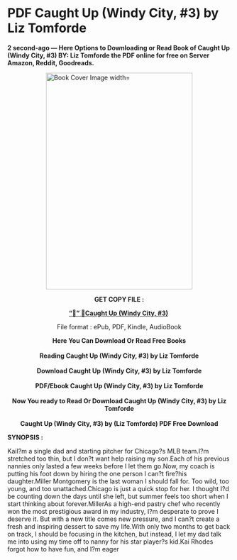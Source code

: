 # PDF Caught Up (Windy City, #3) by Liz Tomforde
<p><strong>2 second-ago &mdash; Here Options to Downloading or Read Book of Caught Up (Windy City, #3) BY: Liz Tomforde the PDF online for free on Server Amazon, Reddit, Goodreads.</strong></p><p><a href="https://educationsharingacademy.cloud/?book=88151671-caught-up"><img style="display: block; margin-left: auto; margin-right: auto;" src="https://i.gr-assets.com/images/S/compressed.photo.goodreads.com/books/1694188609l/88151671.jpg" alt="Book Cover Image width=" width="330" height="488" /></a></p><p style="text-align: center;"><strong>GET COPY FILE :</strong></p><p style="text-align: center;"><strong><a href="https://educationsharingacademy.cloud/?book=88151671-caught-up" target="_blank" rel="noopener">“📢” 🔗Caught Up (Windy City, #3)</a>&nbsp;</strong></p><p style="text-align: center;">File format : ePub, PDF, Kindle, AudioBook</p><div style="text-align: center;"><strong>Here You Can Download Or Read Free Books</strong></div><div style="text-align: center;">&nbsp;</div><div style="text-align: center;"><strong>Reading Caught Up (Windy City, #3) by Liz Tomforde</strong></div><div style="text-align: center;">&nbsp;</div><div style="text-align: center;"><strong>Download Caught Up (Windy City, #3) by Liz Tomforde</strong></div><div style="text-align: center;">&nbsp;</div><div style="text-align: center;"><strong>PDF/Ebook Caught Up (Windy City, #3) by Liz Tomforde</strong></div><div style="text-align: center;">&nbsp;</div><div style="text-align: center;"><strong>Now You ready to Read Or Download Caught Up (Windy City, #3) by Liz Tomforde</strong></div><div style="text-align: center;">&nbsp;</div><div style="text-align: center;"><strong>Caught Up (Windy City, #3) by (Liz Tomforde) PDF Free Download</strong></div><p><strong>SYNOPSIS :</strong></p><p>KaiI?m a single dad and starting pitcher for Chicago?s MLB team.I?m stretched too thin, but I don?t want help raising my son.Each of his previous nannies only lasted a few weeks before I let them go.Now, my coach is putting his foot down by hiring the one person I can?t fire?his daughter.Miller Montgomery is the last woman I should fall for. Too wild, too young, and too unattached.Chicago is just a quick stop for her. I thought I?d be counting down the days until she left, but summer feels too short when I start thinking about forever.MillerAs a high-end pastry chef who recently won the most prestigious award in my industry, I?m desperate to prove I deserve it. But with a new title comes new pressure, and I can?t create a fresh and inspiring dessert to save my life.With only two months to get back on track, I should be focusing in the kitchen, but instead, I let my dad talk me into using my time off to nanny for his star player?s kid.Kai Rhodes forgot how to have fun, and I?m eager </p>
